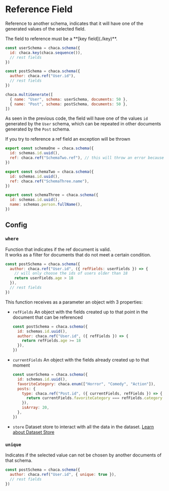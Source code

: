 # Reference Field

Reference to another schema, indicates that it will have one of the generated values of the selected field.

<Tip title="Tip">
The field to reference must be a **[key field](./key)**.
</Tip>

```js
const userSchema = chaca.schema({
  id: chaca.key(chaca.sequence()),
  // rest fields
})

const postSchema = chaca.schema({
  author: chaca.ref("User.id"),
  // rest fields
})

chaca.multiGenerate([
  { name: "User", schema: userSchema, documents: 50 },
  { name: "Post", schema: postSchema, documents: 50 },
])
```

As seen in the previous code, the field will have one of the values `id` generated by the `User` schema, which can be repeated in other documents generated by the `Post` schema.

<Danger title="Try reference a ref field">
If you try to reference a ref field an exception will be thrown

```js
export const schemaOne = chaca.schema({
  id: schemas.id.uuid(),
  ref: chaca.ref("SchemaTwo.ref"), // this will throw an error because 'SchemaTwo.ref' is a ref field,
})

export const schemaTwo = chaca.schema({
  id: schemas.id.uuid(),
  ref: chaca.ref("SchemaThree.name"),
})

export const schemaThree = chaca.schema({
  id: schemas.id.uuid(),
  name: schemas.person.fullName(),
})
```

</Danger>

## Config

### `where`

Function that indicates if the ref document is valid.<br />
It works as a filter for documents that do not meet a certain condition.

```js
const postSchema = chaca.schema({
  author: chaca.ref("User.id", ({ refFields: userFields }) => {
    // will only choose the ids of users older than 18
    return userFields.age > 18
  }),
  // rest fields
})
```

This function receives as a parameter an object with 3 properties:

- `refFields`
  An object with the fields created up to that point in the document that can be referenced

  ```js
  const postSchema = chaca.schema({
    id: schemas.id.uuid(),
    author: chaca.ref("User.id", ({ refFields }) => {
      return refFields.age >= 18
    }),
  })
  ```

- `currentFields`
  An object with the fields already created up to that moment

  ```js
  const userSchema = chaca.schema({
    id: schemas.id.uuid(),
    favoriteCategory: chaca.enum(["Horror", "Comedy", "Action"]),
    posts: {
      type: chaca.ref("Post.id", ({ currentFields, refFields }) => {
        return currentFields.favoriteCategory === refFields.category
      }),
      isArray: 20,
    },
  })
  ```

- `store`
  Dataset store to interact with all the data in the dataset. [Learn about Dataset Store](../relational-schemas/dataset-store)

### `unique`

Indicates if the selected value can not be chosen by another documents of that schema.

```js
const postSchema = chaca.schema({
  author: chaca.ref("User.id", { unique: true }),
  // rest fields
})
```
